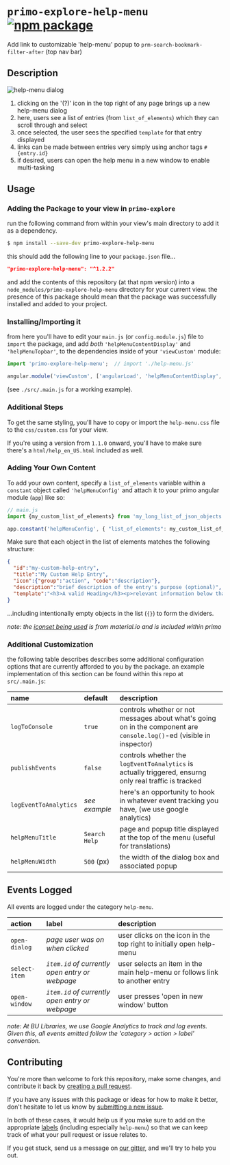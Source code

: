 # `primo-explore-help-menu` [![npm package](https://img.shields.io/npm/v/primo-explore-help-menu.svg)](https://www.npmjs.com/package/primo-explore-help-menu)

Add link to customizable 'help-menu' popup to `prm-search-bookmark-filter-after` (top nav bar)

## Description

![help-menu dialog](https://github.com/bulib/primo-explore-bu/blob/master/packages/help-menu/img/help-menu-preview.gif?raw=true)

1. clicking on the '(?)' icon in the top right of any page brings up a new help-menu dialog
2. here, users see a list of entries (from `list_of_elements`) which they can scroll through and select
3. once selected, the user sees the specified `template` for that entry displayed
4. links can be made between entries very simply using anchor tags `#{entry.id}`
5. if desired, users can open the help menu in a new window to enable multi-tasking

## Usage

### Adding the Package to your view in `primo-explore`

run the following command from within your view's main directory to add it as a dependency.

```bash
$ npm install --save-dev primo-explore-help-menu
```

this should add the following line to your `package.json` file...
```json
"primo-explore-help-menu": "^1.2.2"
```

and add the contents of this repository (at that npm version) into a `node_modules/primo-explore-help-menu`
  directory for your current view. the presence of this package should mean that the package was successfully
  installed and added to your project.

### Installing/Importing it

from here you'll have to edit your `main.js` (or `config.module.js`) file to `import` the package, and add
   _both_ `'helpMenuContentDisplay'` and `'helpMenuTopbar'`, to the dependencies inside of your
   `'viewCustom'` module:

```js
import 'primo-explore-help-menu';  // import './help-menu.js'

angular.module('viewCustom', ['angularLoad', 'helpMenuContentDisplay',  'helpMenuTopbar'])
```

(see `./src/.main.js` for a working example).

### Additional Steps

To get the same styling, you'll have to copy or import the `help-menu.css` file to the `css/custom.css` for your view.
  
If you're using a version from `1.1.0` onward, you'll have to make sure there's a `html/help_en_US.html` included as well.

### Adding Your Own Content

To add your own content, specify a `list_of_elements` variable within a `constant` object called `'helpMenuConfig'` and
  attach it to your primo angular module (`app`) like so:

```js
// main.js
import {my_custom_list_of_elements} from 'my_long_list_of_json_objects';

app.constant('helpMenuConfig', { "list_of_elements": my_custom_list_of_elements });
```

Make sure that each object in the list of elements matches the following structure:
```json
{
  "id":"my-custom-help-entry",
  "title":"My Custom Help Entry",
  "icon":{"group":"action", "code":"description"},
  "description":"brief description of the entry's purpose (optional)",
  "template":"<h3>A valid Heading</h3><p>relevant information below that heading</p>"
}
```

...including intentionally empty objects in the list (`{}`) to form the dividers.

_note: the [iconset being used](https://material.io/tools/icons/) is from material.io and is included within primo_

### Additional Customization

the following table describes describes some additional configuration options that are currently afforded to
  you by the package. an example implementation of this section can be found within this repo at `src/.main.js`:

|name|default|description|
|:------|:-----|:----------|
|`logToConsole`|`true`|controls whether or not messages about what's going on in the component are `console.log()`-ed (visible in inspector)|
|`publishEvents`|`false`|controls whether the `logEventToAnalytics` is actually triggered, ensurng only real traffic is tracked|
|`logEventToAnalytics`|_see example_|here's an opportunity to hook in whatever event tracking you have, (we use google analytics)|
|`helpMenuTitle`|`Search Help`|page and popup title displayed at the top of the menu (useful for translations) |
|`helpMenuWidth`|`500` (px)|the width of the dialog box and associated popup|

## Events Logged

All events are logged under the category `help-menu`.

|action|label |description|
|:-----|:-----|:---------|
|`open-dialog`|_page user was on when clicked_|user clicks on the icon in the top right to initially open help-menu|
|`select-item`|_`item.id` of currently open entry or webpage_|user selects an item in the main help-menu or follows link to another entry|
|`open-window`|_`item.id` of currently open entry or webpage_|user presses 'open in new window' button|

_note: At BU Libraries, we use Google Analytics to track and log events. Given this, all events emitted follow the  'category > action > label' convention._

## Contributing

You're more than welcome to fork this repository, make some changes, and contribute it back by
  [creating a pull request](https://github.com/bulib/primo-explore-bu/compare).

If you have any issues with this package or ideas for how to make it better, don't hesitate to let us know by
  [submitting a new issue](https://github.com/bulib/primo-explore-bu/issues/new).

In both of these cases, it would help us if you make sure to add on the appropriate
  [labels](https://github.com/bulib/primo-explore-bu/labels) (including especially `help-menu`) so that we
  can keep track of what your pull request or issue relates to.

If you get stuck, send us a message on [our gitter](https://gitter.im/bulib/developers), and we'll try to help you out.
